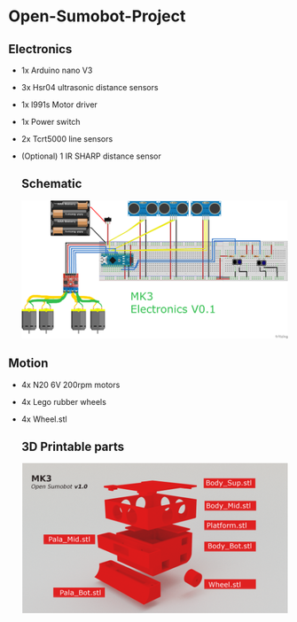 # Open-Sumobot-Project
## Electronics
* 1x Arduino nano V3
* 3x Hsr04 ultrasonic distance sensors
* 1x l991s Motor driver
* 1x Power switch
* 2x Tcrt5000 line sensors
* (Optional) 1 IR SHARP distance sensor
  ## Schematic

  ![.](Electronics\Electrical_Scheme_0.1.png)


## Motion
* 4x N20 6V 200rpm motors
* 4x Lego rubber wheels
* 4x Wheel.stl

  ## 3D Printable parts
  ![,](3D_Printable_Files/image0001.png)
